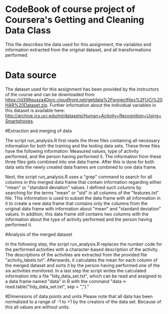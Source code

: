 # CodeBook of course project of Coursera's Getting and Cleaning Data Class
This file describes the data used for this assignment, the variables and information extracted from the original dataset, and all transformations performed.

# Data source

The dataset used for this assignment has been provided by the instructors of the course and can be downloaded from https://d396qusza40orc.cloudfront.net/getdata%2Fprojectfiles%2FUCI%20HAR%20Dataset.zip. Further information about the individual variables in this dataset is available here: http://archive.ics.uci.edu/ml/datasets/Human+Activity+Recognition+Using+Smartphones.

#Extraction and merging of data

The script run_analysis.R first reads the three files containing all necessary information for both the training and the testing data sets. These three files have the following information: Measured values, type of activity performed, and the person having performed it. The information from these three files gets combined into one data frame. After this is done for both data sets the newly created data frames are combined to one data frame.

Next, the script run_analysis.R uses a "grep" command to search for all columns in this merged data frame that contain information regarding either "mean" or "standard deviation" values. I defined such columns by searching for the terms "mean" or "std" in all columns of the "features.txt" file. This information is used to subset the data frame with all information in it to create a new data frame that contains only the columns from the original data frame with information about "mean" and "standard deviation" values. In addition, this data frame still contains two columns with the information about the type of activity performed and the person having performed it.

#Analysis of the merged dataset

In the following step, the script run_analysis.R replaces the number code for the performed activities with a character-based description of the activity. The descriptions of the activities are extracted from the provided file "activity_labels.txt". Afterwards, it calculates the mean for each column of the merged dataset and sorts it by the person having performed one of the six activities monitored. In a last step the script writes the calculated information into a file "tidy_data_set.txt", which can be read and assigned to a data frame named "data" in R with the command "data <- read.table("tidy_data_set.txt", sep = ",")."

#Dimensions of data points and units
Please note that all data has been normalized to a range of -1 to +1 by the creators of the data set. Because of this all values are without units.
  
